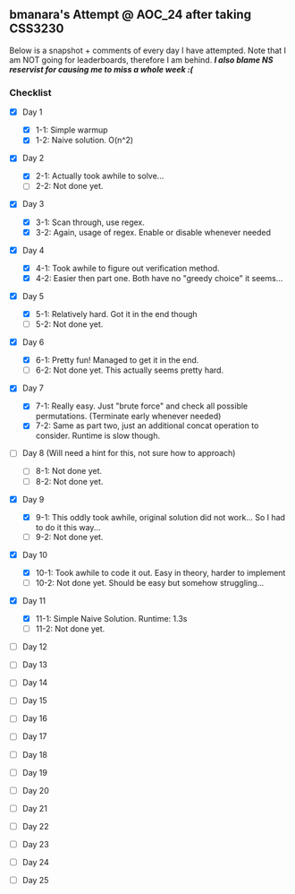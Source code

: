 ## bmanara's Attempt @ AOC_24 after taking CSS3230

Below is a snapshot + comments of every day I have attempted. Note that I am NOT going for leaderboards, therefore I am behind. 
***I also blame NS reservist for causing me to miss a whole week :(***

### Checklist
- [x] Day 1
  - [x] 1-1: Simple warmup
  - [x] 1-2: Naive solution. O(n^2)
- [x] Day 2
  - [x] 2-1: Actually took awhile to solve...
  - [ ] 2-2: Not done yet.
- [x] Day 3
  - [x] 3-1: Scan through, use regex.
  - [x] 3-2: Again, usage of regex. Enable or disable whenever needed
- [x] Day 4
  - [x] 4-1: Took awhile to figure out verification method. 
  - [x] 4-2: Easier then part one. Both have no "greedy choice" it seems...
- [x] Day 5 
  - [x] 5-1: Relatively hard. Got it in the end though
  - [ ] 5-2: Not done yet.
- [x] Day 6
  - [x] 6-1: Pretty fun! Managed to get it in the end.
  - [ ] 6-2: Not done yet. This actually seems pretty hard.
- [x] Day 7
  - [x] 7-1: Really easy. Just "brute force" and check all possible permutations. (Terminate early whenever needed)
  - [x] 7-2: Same as part two, just an additional concat operation to consider. Runtime is slow though.
- [ ] Day 8 (Will need a hint for this, not sure how to approach)
  - [ ] 8-1: Not done yet.
  - [ ] 8-2: Not done yet.
- [x] Day 9
  - [x] 9-1: This oddly took awhile, original solution did not work... So I had to do it this way...
  - [ ] 9-2: Not done yet.
- [x] Day 10
  - [x] 10-1: Took awhile to code it out. Easy in theory, harder to implement
  - [ ] 10-2: Not done yet. Should be easy but somehow struggling...
- [x] Day 11
  - [x] 11-1: Simple Naive Solution. Runtime: 1.3s
  - [ ] 11-2: Not done yet.
- [ ] Day 12
- [ ] Day 13
- [ ] Day 14
- [ ] Day 15
- [ ] Day 16
- [ ] Day 17
- [ ] Day 18
- [ ] Day 19
- [ ] Day 20
- [ ] Day 21
- [ ] Day 22
- [ ] Day 23
- [ ] Day 24
- [ ] Day 25

